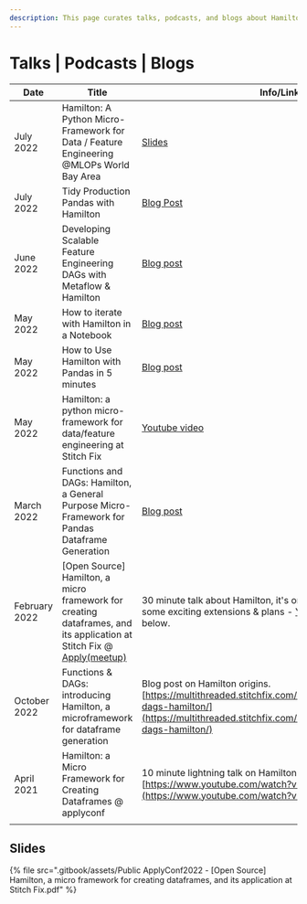 ```yaml
---
description: This page curates talks, podcasts, and blogs about Hamilton
---
```


# Talks | Podcasts | Blogs

| Date          | Title                                                                                                                                                                                                                                                       | Info/Links                                                                                                                                                                                  |
| ------------- | ----------------------------------------------------------------------------------------------------------------------------------------------------------------------------------------------------------------------------------------------------------- | ------------------------------------------------------------------------------------------------------------------------------------------------------------------------------------------- |
| July 2022     | Hamilton: A Python Micro-Framework for Data / Feature Engineering @MLOPs World Bay Area                                                                                                                                                                     | [Slides](https://github.com/skrawcz/talks/files/9213924/Hamilton\_.A.Python.Micro-Framework.for.Data.\_.Feature.Engineering.pdf)                                                            |
| July 2022     | Tidy Production Pandas with Hamilton                                                                                                                                                                                                                        | [Blog Post](https://towardsdatascience.com/tidy-production-pandas-with-hamilton-3b759a2bf562)                                                                                               |
| June 2022     | Developing Scalable Feature Engineering DAGs with Metaflow & Hamilton                                                                                                                                                                                       | [Blog post](https://outerbounds.com/blog/developing-scalable-feature-engineering-dags)                                                                                                      |
| May 2022      | How to iterate with Hamilton in a Notebook                                                                                                                                                                                                                  | [Blog post](https://towardsdatascience.com/how-to-iterate-with-hamilton-in-a-notebook-8ec0f85851ed)                                                                                         |
| May 2022      | How to Use Hamilton with Pandas in 5 minutes                                                                                                                                                                                                                | [Blog post](https://medium.com/@stefan.krawczyk/how-to-use-hamilton-with-pandas-in-5-minutes-89f63e5af8f5)                                                                                  |
| May 2022      | Hamilton: a python micro-framework for data/feature engineering at Stitch Fix                                                                                                                                                                               | [Youtube video](https://www.youtube.com/watch?v=PDGIt37dov8\&ab\_channel=AICamp)                                                                                                            |
| March 2022    | Functions and DAGs: Hamilton, a General Purpose Micro-Framework for Pandas Dataframe Generation                                                                                                                                                             | [Blog post](https://towardsdatascience.com/functions-dags-introducing-hamilton-a-microframework-for-dataframe-generation-more-8e34b84efc1d)                                                 |
| February 2022 | \[Open Source] Hamilton, a micro framework for creating dataframes, and its application at Stitch Fix @ [Apply(meetup)](https://www.applyconf.com/agenda/open-source-hamilton-a-micro-framework-for-creating-dataframes-and-its-application-at-stitch-fix/) | 30 minute talk about Hamilton, it's origin, tips on using it, and some exciting extensions & plans - [Youtube](https://www.youtube.com/watch?v=CHfrT5OVjlM). For slides, see below.         |
| October 2022  | Functions & DAGs: introducing Hamilton, a microframework for dataframe generation                                                                                                                                                                           | Blog post on Hamilton origins. [https://multithreaded.stitchfix.com/blog/2021/10/14/functions-dags-hamilton/](https://multithreaded.stitchfix.com/blog/2021/10/14/functions-dags-hamilton/) |
| April 2021    | Hamilton: a Micro Framework for Creating Dataframes @ applyconf                                                                                                                                                                                             | 10 minute lightning talk on Hamilton [https://www.youtube.com/watch?v=B5Zp\_30Knoo](https://www.youtube.com/watch?v=B5Zp\_30Knoo)                                                           |
|               |                                                                                                                                                                                                                                                             |                                                                                                                                                                                             |

## Slides

{% file src=".gitbook/assets/Public ApplyConf2022 - [Open Source] Hamilton, a micro framework for creating dataframes, and its application at Stitch Fix.pdf" %}
